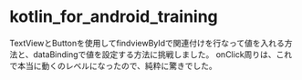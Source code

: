 # kotlin_for_android_training

TextViewとButtonを使用してfindviewByIdで関連付けを行なって値を入れる方法と、dataBindingで値を設定する方法に挑戦しました。
onClick周りは、これで本当に動くのレベルになったので、純粋に驚きでした。
